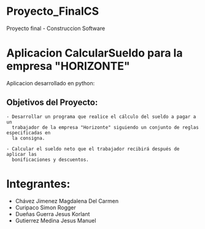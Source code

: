 # Proyecto_FinalCS
Proyecto final - Construccion Software
<h1 clas="text-center justify-center font-bold">Aplicacion CalcularSueldo para la empresa "HORIZONTE"</h1>
<p class="text-center font-green font-bold">Aplicacion desarrollado en python:</p>

## Objetivos del Proyecto: 
    - Desarrollar un programa que realice el cálculo del sueldo a pagar a un
      trabajador de la empresa "Horizonte" siguiendo un conjunto de reglas especificadas en
      la consigna.

    - Calcular el sueldo neto que el trabajador recibirá después de aplicar las
      bonificaciones y descuentos.
      
# Integrantes:

 - Chávez Jimenez Magdalena Del Carmen
 - Curipaco Simon Rogger
 - Dueñas Guerra Jesus Korlant
 - Gutierrez Medina Jesus Manuel
